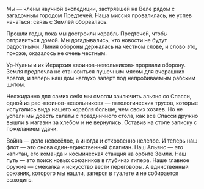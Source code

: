 Мы — члены научной экспедиции, застрявшей на Веле рядом с загадочным городом Предтечей. Наша миссия провалилась, не успев начаться: связь с Землёй оборвалась.

Прошли годы, пока мы достроили корабль Предтечей, чтобы отправиться домой. Мы догадывались, что новости не будут радостными. Линия обороны держалась на честном слове, и слово это, похоже, оказалось не очень честным.

Ур-Куаны и их Иерархия «воинов-невольников» прорвали оборону. Земля предпочла не становиться пушечным мясом для вчерашних врагов, и теперь наш дом наглухо заперт под непробиваемым рабским щитом.

Неожиданно для самих себя мы смогли заключить альянс со Спасси, одной из рас «воинов-невольников» — патологических трусов, которые испугались вида нашего корабля больше, чем своих хозяев. Но не успели мы доесть салаты с праздничного стола, как все Спасси дружно вышли в магазин за хлебом и не вернулись. Оставив на столе записку с пожеланием удачи.

Война — дело невесёлое, а иногда и откровенно нелепое.
И теперь наш флот — это снова один-единственный флагман.
Наш Альянс — это капитан, его команда и космическая станция на орбите Земли.
Наш путь — это поиск новых союзников в глубинах гипера.
Наше главное оружие — смекалка и искусство вести переговоры.
А единственный союзник, которого мы нашли, заперся в туалете и не собирается выходить.
